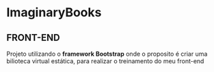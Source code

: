 # ImaginaryBooks
## FRONT-END
Projeto utilizando o **framework Bootstrap** onde o proposito é criar uma bilioteca virtual estática, para realizar o treinamento do meu front-end
